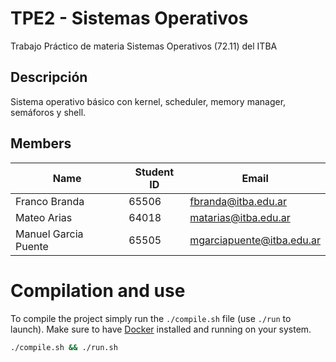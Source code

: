 # TPE2 - Sistemas Operativos
Trabajo Práctico de materia Sistemas Operativos (72.11) del ITBA

## Descripción
Sistema operativo básico con kernel, scheduler, memory manager, semáforos y shell.

## Members

| Name                   | Student ID | Email                      |
|------------------------|------------|----------------------------|
| Franco Branda          | 65506      | fbranda@itba.edu.ar        |
| Mateo Arias            | 64018      | matarias@itba.edu.ar       |
| Manuel Garcia Puente   | 65505      | mgarciapuente@itba.edu.ar  |

# Compilation and use
To compile the project simply run the `./compile.sh` file (use `./run` to launch). Make sure to have [Docker](http://docker.com/products/docker-desktop/) installed and running on your system.

```sh
./compile.sh && ./run.sh
```
